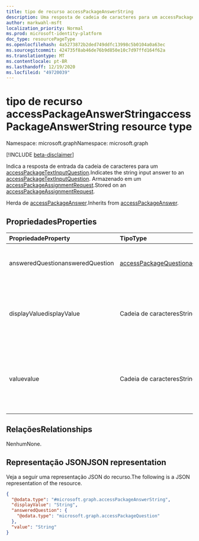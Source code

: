 ```yaml
---
title: tipo de recurso accessPackageAnswerString
description: Uma resposta de cadeia de caracteres para um accessPackageTextInputQuestion
author: markwahl-msft
localization_priority: Normal
ms.prod: microsoft-identity-platform
doc_type: resourcePageType
ms.openlocfilehash: 4a5273872b2ded749ddfc13998c5b0104a0a63ec
ms.sourcegitcommit: 424735f8ab46de76b9d850e10c7d97ffd164f62a
ms.translationtype: MT
ms.contentlocale: pt-BR
ms.lasthandoff: 12/19/2020
ms.locfileid: "49720039"
---
```

# <a name="accesspackageanswerstring-resource-type"></a><span data-ttu-id="f5d3d-103">tipo de recurso accessPackageAnswerString</span><span class="sxs-lookup"><span data-stu-id="f5d3d-103">accessPackageAnswerString resource type</span></span>

<span data-ttu-id="f5d3d-104">Namespace: microsoft.graph</span><span class="sxs-lookup"><span data-stu-id="f5d3d-104">Namespace: microsoft.graph</span></span>

[!INCLUDE [beta-disclaimer](../../includes/beta-disclaimer.md)]

<span data-ttu-id="f5d3d-105">Indica a resposta de entrada da cadeia de caracteres para um [accessPackageTextInputQuestion](../resources/accesspackagetextinputquestion.md).</span><span class="sxs-lookup"><span data-stu-id="f5d3d-105">Indicates the string input answer to an [accessPackageTextInputQuestion](../resources/accesspackagetextinputquestion.md).</span></span> <span data-ttu-id="f5d3d-106">Armazenado em um [accessPackageAssignmentRequest](../resources/accesspackageassignmentrequest.md).</span><span class="sxs-lookup"><span data-stu-id="f5d3d-106">Stored on an [accessPackageAssignmentRequest](../resources/accesspackageassignmentrequest.md).</span></span>

<span data-ttu-id="f5d3d-107">Herda de [accessPackageAnswer](../resources/accesspackageanswer.md).</span><span class="sxs-lookup"><span data-stu-id="f5d3d-107">Inherits from [accessPackageAnswer](../resources/accesspackageanswer.md).</span></span>

## <a name="properties"></a><span data-ttu-id="f5d3d-108">Propriedades</span><span class="sxs-lookup"><span data-stu-id="f5d3d-108">Properties</span></span>
|<span data-ttu-id="f5d3d-109">Propriedade</span><span class="sxs-lookup"><span data-stu-id="f5d3d-109">Property</span></span>|<span data-ttu-id="f5d3d-110">Tipo</span><span class="sxs-lookup"><span data-stu-id="f5d3d-110">Type</span></span>|<span data-ttu-id="f5d3d-111">Descrição</span><span class="sxs-lookup"><span data-stu-id="f5d3d-111">Description</span></span>|
|:---|:---|:---|
|<span data-ttu-id="f5d3d-112">answeredQuestion</span><span class="sxs-lookup"><span data-stu-id="f5d3d-112">answeredQuestion</span></span>|[<span data-ttu-id="f5d3d-113">accessPackageQuestion</span><span class="sxs-lookup"><span data-stu-id="f5d3d-113">accessPackageQuestion</span></span>](../resources/accesspackagequestion.md)|<span data-ttu-id="f5d3d-114">A pergunta à qual a resposta se aplica.</span><span class="sxs-lookup"><span data-stu-id="f5d3d-114">The question the answer applies to.</span></span> <span data-ttu-id="f5d3d-115">Herdado de [accessPackageAnswer](../resources/accesspackageanswer.md).</span><span class="sxs-lookup"><span data-stu-id="f5d3d-115">Inherited from [accessPackageAnswer](../resources/accesspackageanswer.md).</span></span>|
|<span data-ttu-id="f5d3d-116">displayValue</span><span class="sxs-lookup"><span data-stu-id="f5d3d-116">displayValue</span></span>|<span data-ttu-id="f5d3d-117">Cadeia de caracteres</span><span class="sxs-lookup"><span data-stu-id="f5d3d-117">String</span></span>|<span data-ttu-id="f5d3d-118">Os valores de exibição localizados mostrados para o solicitante e aprovadores.</span><span class="sxs-lookup"><span data-stu-id="f5d3d-118">The localized display values shown to the requestor and approvers.</span></span> <span data-ttu-id="f5d3d-119">Herdado de [accessPackageAnswer](../resources/accesspackageanswer.md).</span><span class="sxs-lookup"><span data-stu-id="f5d3d-119">Inherited from [accessPackageAnswer](../resources/accesspackageanswer.md).</span></span>|
|<span data-ttu-id="f5d3d-120">value</span><span class="sxs-lookup"><span data-stu-id="f5d3d-120">value</span></span>|<span data-ttu-id="f5d3d-121">Cadeia de caracteres</span><span class="sxs-lookup"><span data-stu-id="f5d3d-121">String</span></span>|<span data-ttu-id="f5d3d-122">O valor armazenado no perfil de usuário do solicitante, se essa resposta estiver configurada para ser armazenada como um atributo específico.</span><span class="sxs-lookup"><span data-stu-id="f5d3d-122">The value stored on the requestor's user profile, if this answer is configured to be stored as a specific attribute.</span></span>|

## <a name="relationships"></a><span data-ttu-id="f5d3d-123">Relações</span><span class="sxs-lookup"><span data-stu-id="f5d3d-123">Relationships</span></span>
<span data-ttu-id="f5d3d-124">Nenhum</span><span class="sxs-lookup"><span data-stu-id="f5d3d-124">None.</span></span>

## <a name="json-representation"></a><span data-ttu-id="f5d3d-125">Representação JSON</span><span class="sxs-lookup"><span data-stu-id="f5d3d-125">JSON representation</span></span>
<span data-ttu-id="f5d3d-126">Veja a seguir uma representação JSON do recurso.</span><span class="sxs-lookup"><span data-stu-id="f5d3d-126">The following is a JSON representation of the resource.</span></span>
<!-- {
  "blockType": "resource",
  "@odata.type": "microsoft.graph.accessPackageAnswerString"
}
-->
``` json
{
  "@odata.type": "#microsoft.graph.accessPackageAnswerString",
  "displayValue": "String",
  "answeredQuestion": {
    "@odata.type": "microsoft.graph.accessPackageQuestion"
  },
  "value": "String"
}
```

